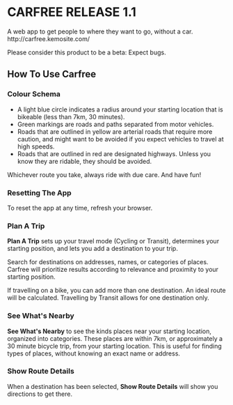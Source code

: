 CARFREE RELEASE  1.1
====================

<p>A web app to get people to where they want to go, without a car.<br>
http://carfree.kemosite.com/</p>

<p>Please consider this product to be a beta: Expect bugs.</p>

<h2>How To Use Carfree</h2>

<h3>Colour Schema</h3>
<ul>
<li>A light blue circle indicates a radius around your starting location that is bikeable (less than 7km, 30 minutes).</li>
<li>Green markings are roads and paths separated from motor vehicles.</li>
<li>Roads that are outlined in yellow are arterial roads that require more caution, and might want to be avoided if you expect vehicles to travel at high speeds.</li>
<li>Roads that are outlined in red are designated highways. Unless you know they are ridable, they should be avoided.</li>
</ul>

<p>Whichever route you take, always ride with due care. And have fun!</p>
  
<h3>Resetting The App</h3>
<p>To reset the app at any time, refresh your browser.</p>

<h3>Plan A Trip</h3>
<p><strong>Plan A Trip</strong> sets up your travel mode (Cycling or Transit), determines your starting position, and lets you add a destination to your trip.</p>

<p>Search for destinations on addresses, names, or categories of places. Carfree will prioritize results according to relevance and proximity to your starting position.</p>

<p>If travelling on a bike, you can add more than one destination. An ideal route will be calculated. Travelling by Transit allows for one destination only.</p>

<h3>See What's Nearby</h3>
<p><strong>See What's Nearby</strong> to see the kinds places near your starting location, organized into categories. These places are within 7km, or approximately a 30 minute bicycle trip, from your starting location. This is useful for finding types of places, without knowing an exact name or address.</p>

<h3>Show Route Details</h3>
<p>When a destination has been selected, <strong>Show Route Details</strong> will show you directions to get there.</p>
